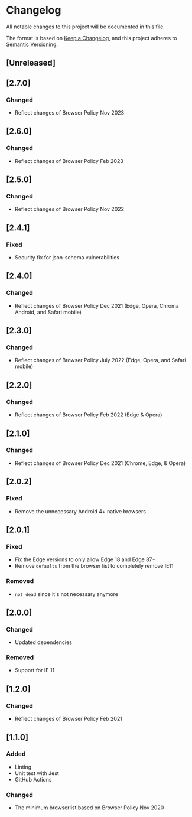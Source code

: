 # Changelog

All notable changes to this project will be documented in this file.

The format is based on [Keep a Changelog](https://keepachangelog.com/en/1.0.0/),
and this project adheres to [Semantic Versioning](https://semver.org/spec/v2.0.0.html).

## [Unreleased]

## [2.7.0]

### Changed

- Reflect changes of Browser Policy Nov 2023

## [2.6.0]

### Changed

- Reflect changes of Browser Policy Feb 2023

## [2.5.0]

### Changed

- Reflect changes of Browser Policy Nov 2022

## [2.4.1]

### Fixed

- Security fix for json-schema vulnerabilities

## [2.4.0]

### Changed

- Reflect changes of Browser Policy Dec 2021 (Edge, Opera, Chroma Android, and Safari mobile)

## [2.3.0]

### Changed

- Reflect changes of Browser Policy July 2022 (Edge, Opera, and Safari mobile)

## [2.2.0]

### Changed

- Reflect changes of Browser Policy Feb 2022 (Edge & Opera)

## [2.1.0]

### Changed

- Reflect changes of Browser Policy Dec 2021 (Chrome, Edge, & Opera)

## [2.0.2]

### Fixed
- Remove the unnecessary Android 4+ native browsers

## [2.0.1]

### Fixed
- Fix the Edge versions to only allow Edge 18 and Edge 87+
- Remove `defaults` from the browser list to completely remove IE11

### Removed
- `not dead` since it's not necessary anymore

## [2.0.0]

### Changed
- Updated dependencies

### Removed
- Support for IE 11

## [1.2.0]

### Changed

- Reflect changes of Browser Policy Feb 2021

## [1.1.0]

### Added

- Linting
- Unit test with Jest
- GitHub Actions


### Changed

- The minimum browserlist based on Browser Policy Nov 2020
